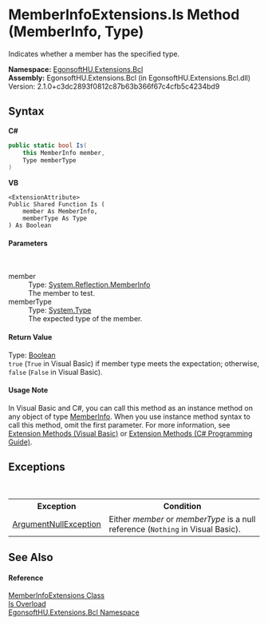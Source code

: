 # MemberInfoExtensions.Is Method (MemberInfo, Type)
 

Indicates whether a member has the specified type.

**Namespace:**&nbsp;<a href="N_EgonsoftHU_Extensions_Bcl.md">EgonsoftHU.Extensions.Bcl</a><br />**Assembly:**&nbsp;EgonsoftHU.Extensions.Bcl (in EgonsoftHU.Extensions.Bcl.dll) Version: 2.1.0+c3dc2893f0812c87b63b366f67c4cfb5c4234bd9

## Syntax

**C#**<br />
``` C#
public static bool Is(
	this MemberInfo member,
	Type memberType
)
```

**VB**<br />
``` VB
<ExtensionAttribute>
Public Shared Function Is ( 
	member As MemberInfo,
	memberType As Type
) As Boolean
```


#### Parameters
&nbsp;<dl><dt>member</dt><dd>Type: <a href="https://learn.microsoft.com/dotnet/api/system.reflection.memberinfo" target="_blank" rel="noopener noreferrer">System.Reflection.MemberInfo</a><br />The member to test.</dd><dt>memberType</dt><dd>Type: <a href="https://learn.microsoft.com/dotnet/api/system.type" target="_blank" rel="noopener noreferrer">System.Type</a><br />The expected type of the member.</dd></dl>

#### Return Value
Type: <a href="https://learn.microsoft.com/dotnet/api/system.boolean" target="_blank" rel="noopener noreferrer">Boolean</a><br />`true` (`True` in Visual Basic) if member type meets the expectation; otherwise, `false` (`False` in Visual Basic).

#### Usage Note
In Visual Basic and C#, you can call this method as an instance method on any object of type <a href="https://learn.microsoft.com/dotnet/api/system.reflection.memberinfo" target="_blank" rel="noopener noreferrer">MemberInfo</a>. When you use instance method syntax to call this method, omit the first parameter. For more information, see <a href="https://docs.microsoft.com/dotnet/visual-basic/programming-guide/language-features/procedures/extension-methods" target="_blank" rel="noopener noreferrer">Extension Methods (Visual Basic)</a> or <a href="https://docs.microsoft.com/dotnet/csharp/programming-guide/classes-and-structs/extension-methods" target="_blank" rel="noopener noreferrer">Extension Methods (C# Programming Guide)</a>.

## Exceptions
&nbsp;<table><tr><th>Exception</th><th>Condition</th></tr><tr><td><a href="https://learn.microsoft.com/dotnet/api/system.argumentnullexception" target="_blank" rel="noopener noreferrer">ArgumentNullException</a></td><td>Either *member* or *memberType* is a null reference (`Nothing` in Visual Basic).</td></tr></table>

## See Also


#### Reference
<a href="T_EgonsoftHU_Extensions_Bcl_MemberInfoExtensions.md">MemberInfoExtensions Class</a><br /><a href="Overload_EgonsoftHU_Extensions_Bcl_MemberInfoExtensions_Is.md">Is Overload</a><br /><a href="N_EgonsoftHU_Extensions_Bcl.md">EgonsoftHU.Extensions.Bcl Namespace</a><br />